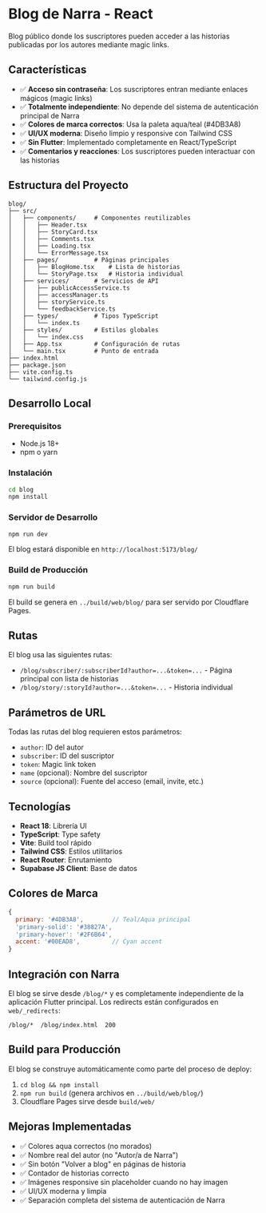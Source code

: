 # Blog de Narra - React

Blog público donde los suscriptores pueden acceder a las historias publicadas por los autores mediante magic links.

## Características

- ✅ **Acceso sin contraseña**: Los suscriptores entran mediante enlaces mágicos (magic links)
- ✅ **Totalmente independiente**: No depende del sistema de autenticación principal de Narra
- ✅ **Colores de marca correctos**: Usa la paleta aqua/teal (#4DB3A8)
- ✅ **UI/UX moderna**: Diseño limpio y responsive con Tailwind CSS
- ✅ **Sin Flutter**: Implementado completamente en React/TypeScript
- ✅ **Comentarios y reacciones**: Los suscriptores pueden interactuar con las historias

## Estructura del Proyecto

```
blog/
├── src/
│   ├── components/     # Componentes reutilizables
│   │   ├── Header.tsx
│   │   ├── StoryCard.tsx
│   │   ├── Comments.tsx
│   │   ├── Loading.tsx
│   │   └── ErrorMessage.tsx
│   ├── pages/          # Páginas principales
│   │   ├── BlogHome.tsx    # Lista de historias
│   │   └── StoryPage.tsx   # Historia individual
│   ├── services/       # Servicios de API
│   │   ├── publicAccessService.ts
│   │   ├── accessManager.ts
│   │   ├── storyService.ts
│   │   └── feedbackService.ts
│   ├── types/          # Tipos TypeScript
│   │   └── index.ts
│   ├── styles/         # Estilos globales
│   │   └── index.css
│   ├── App.tsx         # Configuración de rutas
│   └── main.tsx        # Punto de entrada
├── index.html
├── package.json
├── vite.config.ts
└── tailwind.config.js
```

## Desarrollo Local

### Prerequisitos

- Node.js 18+
- npm o yarn

### Instalación

```bash
cd blog
npm install
```

### Servidor de Desarrollo

```bash
npm run dev
```

El blog estará disponible en `http://localhost:5173/blog/`

### Build de Producción

```bash
npm run build
```

El build se genera en `../build/web/blog/` para ser servido por Cloudflare Pages.

## Rutas

El blog usa las siguientes rutas:

- `/blog/subscriber/:subscriberId?author=...&token=...` - Página principal con lista de historias
- `/blog/story/:storyId?author=...&token=...` - Historia individual

## Parámetros de URL

Todas las rutas del blog requieren estos parámetros:

- `author`: ID del autor
- `subscriber`: ID del suscriptor
- `token`: Magic link token
- `name` (opcional): Nombre del suscriptor
- `source` (opcional): Fuente del acceso (email, invite, etc.)

## Tecnologías

- **React 18**: Librería UI
- **TypeScript**: Type safety
- **Vite**: Build tool rápido
- **Tailwind CSS**: Estilos utilitarios
- **React Router**: Enrutamiento
- **Supabase JS Client**: Base de datos

## Colores de Marca

```js
{
  primary: '#4DB3A8',        // Teal/Aqua principal
  'primary-solid': '#38827A',
  'primary-hover': '#2F6B64',
  accent: '#00EAD8',         // Cyan accent
}
```

## Integración con Narra

El blog se sirve desde `/blog/*` y es completamente independiente de la aplicación Flutter principal. Los redirects están configurados en `web/_redirects`:

```
/blog/*  /blog/index.html  200
```

## Build para Producción

El blog se construye automáticamente como parte del proceso de deploy:

1. `cd blog && npm install`
2. `npm run build` (genera archivos en `../build/web/blog/`)
3. Cloudflare Pages sirve desde `build/web/`

## Mejoras Implementadas

- ✅ Colores aqua correctos (no morados)
- ✅ Nombre real del autor (no "Autor/a de Narra")
- ✅ Sin botón "Volver a blog" en páginas de historia
- ✅ Contador de historias correcto
- ✅ Imágenes responsive sin placeholder cuando no hay imagen
- ✅ UI/UX moderna y limpia
- ✅ Separación completa del sistema de autenticación de Narra
